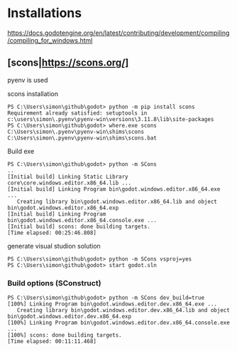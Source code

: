 # Installations

https://docs.godotengine.org/en/latest/contributing/development/compiling/compiling_for_windows.html

## [scons|https://scons.org/]
pyenv is used

scons installation
```
PS C:\Users\simon\github\godot> python -m pip install scons
Requirement already satisfied: setuptools in c:\users\simon\.pyenv\pyenv-win\versions\3.11.8\lib\site-packages
PS C:\Users\simon\github\godot> where.exe scons
C:\Users\simon\.pyenv\pyenv-win\shims\scons
C:\Users\simon\.pyenv\pyenv-win\shims\scons.bat
```

Build exe
```
PS C:\Users\simon\github\godot> python -m SCons
..
[Initial build] Linking Static Library core\core.windows.editor.x86_64.lib ...
[Initial build] Linking Program bin\godot.windows.editor.x86_64.exe ...
   Creating library bin\godot.windows.editor.x86_64.lib and object bin\godot.windows.editor.x86_64.exp
[Initial build] Linking Program bin\godot.windows.editor.x86_64.console.exe ...
[Initial build] scons: done building targets.
[Time elapsed: 00:25:46.808]
```

generate visual studion solution
```
PS C:\Users\simon\github\godot> python -m SCons vsproj=yes
PS C:\Users\simon\github\godot> start godot.sln
```

### Build options (SConstruct)
```
PS C:\Users\simon\github\godot> python -m SCons dev_build=true
[100%] Linking Program bin\godot.windows.editor.dev.x86_64.exe ...
   Creating library bin\godot.windows.editor.dev.x86_64.lib and object bin\godot.windows.editor.dev.x86_64.exp
[100%] Linking Program bin\godot.windows.editor.dev.x86_64.console.exe ...
[100%] scons: done building targets.
[Time elapsed: 00:11:11.468]
```
